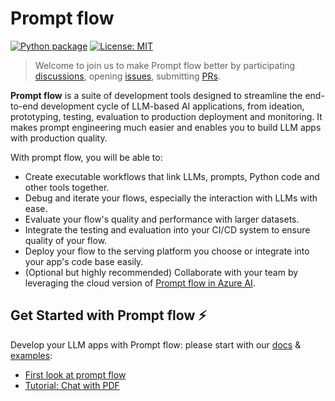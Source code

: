 # Prompt flow

[![Python package](https://img.shields.io/pypi/v/promptflow)](https://pypi.org/project/promptflow/)
[![License: MIT](https://img.shields.io/github/license/microsoft/promptflow)](https://github.com/microsoft/promptflow/blob/main/LICENSE)

> Welcome to join us to make Prompt flow better by
> participating [discussions](https://github.com/microsoft/promptflow/discussions),
> opening [issues](https://github.com/microsoft/promptflow/issues/new/choose),
> submitting [PRs](https://github.com/microsoft/promptflow/pulls).

**Prompt flow** is a suite of development tools designed to streamline the end-to-end development cycle of LLM-based AI applications, from ideation, prototyping, testing, evaluation to production deployment and monitoring. It makes prompt engineering much easier and enables you to build LLM apps with production quality. 

With prompt flow, you will be able to: 

- Create executable workflows that link LLMs, prompts, Python code and other tools together. 
- Debug and iterate your flows, especially the interaction with LLMs with ease.
- Evaluate your flow's quality and performance with larger datasets.
- Integrate the testing and evaluation into your CI/CD system to ensure quality of your flow.
- Deploy your flow to the serving platform you choose or integrate into your app's code base easily.
- (Optional but highly recommended) Collaborate with your team by leveraging the cloud version of [Prompt flow in Azure AI](https://learn.microsoft.com/en-us/azure/machine-learning/prompt-flow/overview-what-is-prompt-flow?view=azureml-api-2).

## Get Started with Prompt flow ⚡

Develop your LLM apps with Prompt flow: please start with our [docs](https://microsoft.github.io/promptflow) & [examples](https://github.com/microsoft/promptflow/blob/main/examples/README.md):
- [First look at prompt flow](https://github.com/microsoft/promptflow/blob/main/examples/tutorials/get-started/quickstart.ipynb)
- [Tutorial: Chat with PDF](https://github.com/microsoft/promptflow/blob/main/examples/tutorials/e2e-development/chat-with-pdf.md)
